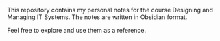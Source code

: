 This repository contains my personal notes for the course Designing and Managing IT Systems.
The notes are written in Obsidian format.

Feel free to explore and use them as a reference.